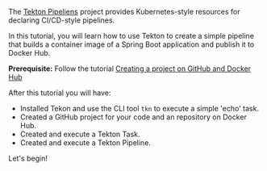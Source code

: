 The [Tekton Pipeliens](https://github.com/tektoncd/pipeline/tree/v0.10.1/docs#tekton-pipelines) project provides Kubernetes-style resources for declaring CI/CD-style pipelines.

In this tutorial, you will learn how to use Tekton to create a simple pipeline that builds a container image of a Spring Boot application and publish it to Docker Hub.

**Prerequisite:** Follow the tutorial [Creating a project on GitHub and Docker Hub](https://www.katacoda.com/markpollack/scenarios/github-dockerhub)

After this tutorial you will have:

* Installed Tekon and use the CLI tool `tkn` to execute a simple 'echo' task.
* Created a GitHub project for your code and an repository on Docker Hub.
* Created and execute a Tekton Task.
* Created and execute a Tekton Pipeline.

Let's begin!

